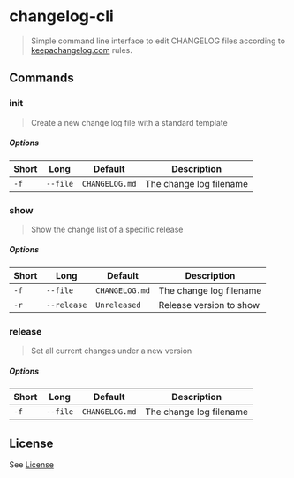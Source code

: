 # changelog-cli

> Simple command line interface to edit CHANGELOG files according to [keepachangelog.com](http://keepachangelog.com/) rules.

## Commands

### init

> Create a new change log file with a standard template

##### Options

| Short | Long     | Default        | Description             |
| ----- | -------- | -------------- | ----------------------- |
| `-f`  | `--file` | `CHANGELOG.md` | The change log filename |

### show

> Show the change list of a specific release

##### Options

| Short | Long        | Default        | Description             |
| ----- | ----------- | -------------- | ----------------------- |
| `-f`  | `--file`    | `CHANGELOG.md` | The change log filename |
| `-r`  | `--release` | `Unreleased`   | Release version to show |

### release

> Set all current changes under a new version

##### Options

| Short | Long     | Default        | Description             |
| ----- | -------- | -------------- | ----------------------- |
| `-f`  | `--file` | `CHANGELOG.md` | The change log filename |

## License

See [License](LICENSE)
